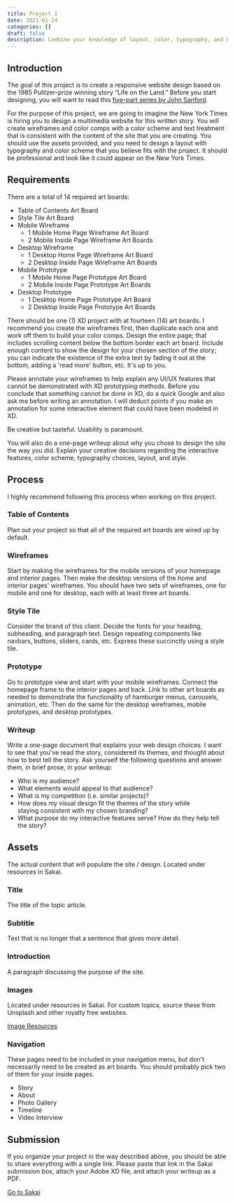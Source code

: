 ```yaml
---
title: Project I
date: 2021-01-24
categories: []
draft: false
description: Combine your knowledge of layout, color, typography, and branding to create a rich and engaging prototype.
---
```


## Introduction

The goal of this project is to create a responsive website design based on the 1985 Pulitzer-prize winning story “Life on the Land.” Before you start designing, you will want to read this [five-part series by John Sanford](http://www.johnsandford.org/farm.html).

For the purpose of this project, we are going to imagine the New York Times is hiring you to design a multimedia website for this written story. You will create wireframes and color comps with a color scheme and text treatment that is consistent with the content of the site that you are creating. You should use the assets provided, and you need to design a layout with typography and color scheme that you believe fits with the project. It should be professional and look like it could appear on the New York Times.

## Requirements

There are a total of 14 required art boards:

- Table of Contents Art Board
- Style Tile Art Board
- Mobile Wireframe
  - 1 Mobile Home Page Wireframe Art Board
  - 2 Mobile Inside Page Wireframe Art Boards
- Desktop Wireframe
  - 1 Desktop Home Page Wireframe Art Board
  - 2 Desktop Inside Page Wireframe Art Boards
- Mobile Prototype
  - 1 Mobile Home Page Prototype Art Board
  - 2 Mobile Inside Page Prototype Art Boards
- Desktop Prototype
  - 1 Desktop Home Page Prototype Art Board
  - 2 Desktop Inside Page Prototype Art Boards

There should be one (1) XD project with at fourteen (14) art boards. I recommend you create the wireframes first, then duplicate each one and work off them to build your color comps. Design the entire page; that includes scrolling content below the bottom border each art board. Include enough content to show the design for your chosen section of the story; you can indicate the existence of the extra text by fading it out at the bottom, adding a 'read more' button, etc. It's up to you.

Please annotate your wireframes to help explain any UI/UX features that cannot be demonstrated with XD prototyping methods. Before you conclude that something cannot be done in XD, do a quick Google and also ask me before writing an annotation. I will deduct points if you make an annotation for some interactive element that could have been modeled in XD.

Be creative but tasteful. Usability is paramount.

You will also do a one-page writeup about why you chose to design the site the way you did. Explain your creative decisions regarding the interactive features, color scheme, typography choices, layout, and style.

## Process

I highly recommend following this process when working on this project.

### Table of Contents

Plan out your project so that all of the required art boards are wired up by default.

### Wireframes

Start by making the wireframes for the mobile versions of your homepage and interior pages. Then make the desktop versions of the home and interior pages' wireframes. You should have two sets of wireframes, one for mobile and one for desktop, each with at least three art boards.

### Style Tile

Consider the brand of this client. Decide the fonts for your heading, subheading, and paragraph text. Design repeating components like navbars, buttons, sliders, cards, etc. Express these succinctly using a style tile.

### Prototype

Go to prototype view and start with your mobile wireframes. Connect the homepage frame to the interior pages and back. Link to other art boards as needed to demonstrate the functionality of hamburger menus, carousels, animation, etc. Then do the same for the desktop wireframes, mobile prototypes, and desktop prototypes.

### Writeup

Write a one-page document that explains your web design choices. I want to see that you've read the story, considered its themes, and thought about how to best tell the story. Ask yourself the following questions and answer them, in brief prose, in your writeup:

- Who is my audience?
- What elements would appeal to that audience?
- What is my competition (i.e. similar projects)?
- How does my visual design fit the themes of the story while staying consistent with my chosen branding?
- What purpose do my interactive features serve? How do they help tell the story?

## Assets

The actual content that will populate the site / design. Located under resources in Sakai.

### Title

The title of the topic article.

### Subtitle

Text that is no longer that a sentence that gives more detail.

### Introduction

A paragraph discussing the purpose of the site.

### Images

Located under resources in Sakai. For custom topics, source these from Unsplash and other royalty free websites.

[Image Resources](https://mejo187.com/resource/#images)

### Navigation

These pages need to be included in your navigation menu, but don't necessarily need to be created as art boards. You should probably pick two of them for your inside pages.

- Story
- About
- Photo Gallery
- Timeline
- Video Interview

## Submission

If you organize your project in the way described above, you should be able to share everything with a single link. Please paste that link in the Sakai submission box, attach your Adobe XD file, and attach your writeup as a PDF.

[Go to Sakai](https://sakai.unc.edu)
